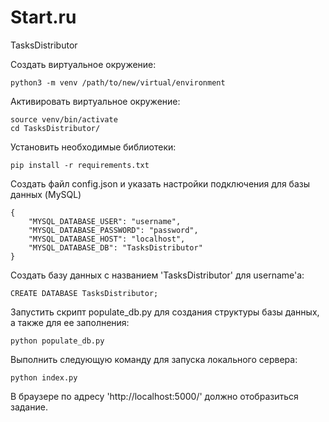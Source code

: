 # Start.ru
TasksDistributor

Создать виртуальное окружение:
```
python3 -m venv /path/to/new/virtual/environment
```

Активировать виртуальное окружение:
```
source venv/bin/activate
cd TasksDistributor/
```

Установить необходимые библиотеки:
```
pip install -r requirements.txt
```

Создать файл config.json и указать настройки подключения для базы данных (MySQL)
```
{
	"MYSQL_DATABASE_USER": "username",
	"MYSQL_DATABASE_PASSWORD": "password",
	"MYSQL_DATABASE_HOST": "localhost",
	"MYSQL_DATABASE_DB": "TasksDistributor"
}
```

Создать базу данных с названием 'TasksDistributor' для username'а:
```
CREATE DATABASE TasksDistributor;
```

Запустить скрипт populate_db.py для создания структуры базы данных, а также для ее заполнения:
```
python populate_db.py
```

Выполнить следующую команду для запуска локального сервера:
```
python index.py
```

В браузере по адресу 'http://localhost:5000/' должно отобразиться задание.
